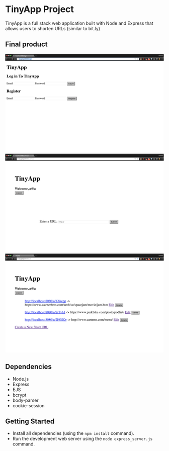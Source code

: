 # TinyApp Project

TinyApp is a full stack web application built with Node and Express that allows users to shorten URLs (similar to bit.ly)

## Final product

!["screensot of login page"](https://github.com/nicholmen/tinyapp-finalcopy/blob/master/docs/login-page.png?raw=true)
!["screenshot of new URL adding page"](https://github.com/nicholmen/tinyapp-finalcopy/blob/master/docs/new-url-page.png?raw=true)
!["screenshot of URLs index page"](https://github.com/nicholmen/tinyapp-finalcopy/blob/master/docs/urls-page.png?raw=true)


## Dependencies

- Node.js
- Express
- EJS
- bcrypt
- body-parser
- cookie-session

## Getting Started

- Install all dependencies (using the `npm install` command).
- Run the development web server using the `node express_server.js` command.
